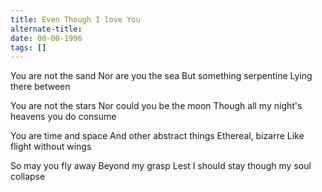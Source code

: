 ```yaml
---
title: Even Though I love You
alternate-title:
date: 00-00-1996
tags: []
---
```


You are not the sand
Nor are you the sea
But something serpentine
		Lying there between
		
You are not the stars
Nor could you be the moon
Though all my night's heavens
		you do consume
		
You are time and space
And other abstract things
Ethereal, bizarre
Like flight without wings

So may you fly away
Beyond my grasp
Lest I should stay
though my soul collapse